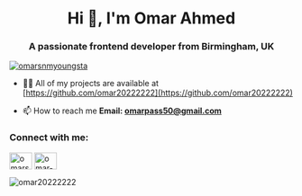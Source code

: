 <h1 align="center">Hi 👋, I'm Omar Ahmed</h1>
<h3 align="center">A passionate frontend developer from Birmingham, UK</h3>

<p align="left"> <a href="https://twitter.com/omarsnmyoungsta" target="blank"><img src="https://img.shields.io/twitter/follow/omarsnmyoungsta?logo=twitter&style=for-the-badge" alt="omarsnmyoungsta" /></a> </p>

- 👨‍💻 All of my projects are available at [https://github.com/omar20222222](https://github.com/omar20222222)

- 📫 How to reach me **Email: omarpass50@gmail.com**

<h3 align="left">Connect with me:</h3>
<p align="left">
<a href="https://twitter.com/omarsnmyoungsta" target="blank"><img align="center" src="https://raw.githubusercontent.com/rahuldkjain/github-profile-readme-generator/master/src/images/icons/Social/twitter.svg" alt="omarsnmyoungsta" height="30" width="40" /></a>
<a href="https://linkedin.com/in/omar-ahmed-736b5520a" target="blank"><img align="center" src="https://raw.githubusercontent.com/rahuldkjain/github-profile-readme-generator/master/src/images/icons/Social/linked-in-alt.svg" alt="omar-ahmed-736b5520a" height="30" width="40" /></a>
</p>

<p><img align="center" src="https://github-readme-stats.vercel.app/api/top-langs?username=omar20222222&show_icons=true&locale=en&layout=compact" alt="omar20222222" /></p>

